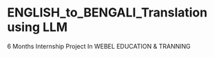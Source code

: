 # ENGLISH_to_BENGALI_Translation using LLM
6 Months Internship Project In WEBEL EDUCATION &amp; TRANNING
